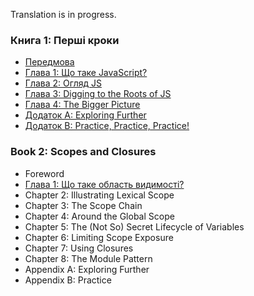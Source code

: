Translation is in progress.

### Книга 1: Перші кроки
* [Передмова](get-started/foreword.md)
* [Глава 1: Що таке JavaScript?](get-started/ch1.md)
* [Глава 2: Огляд JS](get-started/ch2.md)
* [Глава 3: Digging to the Roots of JS](get-started/ch3.md)
* [Глава 4: The Bigger Picture](get-started/ch4.md)
* [Додаток A: Exploring Further](get-started/apA.md)
* [Додаток B: Practice, Practice, Practice!](get-started/apB.md)

### Book 2: Scopes and Closures

* Foreword
* [Глава 1: Що таке область видимості?](scopes-closures/ch1.md)
* Chapter 2: Illustrating Lexical Scope
* Chapter 3: The Scope Chain
* Chapter 4: Around the Global Scope
* Chapter 5: The (Not So) Secret Lifecycle of Variables
* Chapter 6: Limiting Scope Exposure
* Chapter 7: Using Closures
* Chapter 8: The Module Pattern
* Appendix A: Exploring Further
* Appendix B: Practice